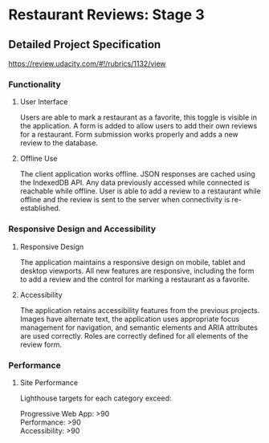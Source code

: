 
# Restaurant Reviews: Stage 3

## Detailed Project Specification
https://review.udacity.com/#!/rubrics/1132/view

### Functionality

1. User Interface

    Users are able to mark a restaurant as a favorite, this toggle is visible in the application. A form is added to allow users to add their own reviews for a restaurant. Form submission works properly and adds a new review to the database.

2. Offline Use

    The client application works offline. JSON responses are cached using the IndexedDB API. Any data previously accessed while connected is reachable while offline. User is able to add a review to a restaurant while offline and the review is sent to the server when connectivity is re-established.

### Responsive Design and Accessibility

1. Responsive Design

    The application maintains a responsive design on mobile, tablet and desktop viewports. All new features are responsive, including the form to add a review and the control for marking a restaurant as a favorite.

2. Accessibility

    The application retains accessibility features from the previous projects. Images have alternate text, the application uses appropriate focus management for navigation, and semantic elements and ARIA attributes are used correctly. Roles are correctly defined for all elements of the review form.

### Performance

1. Site Performance

    Lighthouse targets for each category exceed:

    Progressive Web App: >90  
    Performance: >90  
    Accessibility: >90
